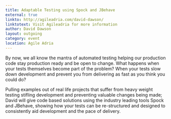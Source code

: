 ```yaml
---
title: Adaptable Testing using Spock and JBehave
external: true
linkto: http://agileadria.com/david-dawson/
linktotext: Visit Agileadria for more information
author: David Dawson
layout: outgoing
category: event
location: Agile Adria
---
```

By now, we all know the mantra of automated testing helping our production code stay production ready and be open to change. What happens when your tests themselves become part of the problem? When your tests slow down development and prevent you from delivering as fast as you think you could do?

Pulling examples out of real life projects that suffer from heavy weight testing stifling development and preventing valuable changes being made; David will give code based solutions using the industry leading tools Spock and JBehave, showing how your tests can be re-structured and designed to consistently aid development and the pace of delivery.